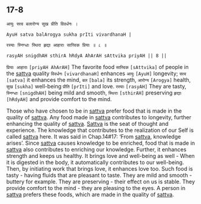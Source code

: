 ## 17-8


```shloka-sa
आयुः सत्व बलारोग्य सुख प्रीति विवर्धनः ।
```
```shloka-sa-hk
AyuH satva balArogya sukha prIti vivardhanaH |
```
```shloka-sa
रस्याः स्निग्धाः स्थिरा हृद्या आहाराः सात्त्विक प्रियाः ॥ ८ ॥
```
```shloka-sa-hk
rasyAH snigdhAH sthirA hRdyA AhArAH sAttvika priyAH || 8 ||
```

`प्रियाः आहाराः` `[priyAH AhArAH]` The favorite food `सात्त्विक` `[sAttvika]` of people in the [sattva](sattva) quality `विवर्धनः` `[vivardhanaH]` enhances `आयुः` `[AyuH]` longevity; `सत्व` `[satva]` it enhances the mind, `बल` `[bala]` its strength, `आरोग्य` `[Arogya]` health, `सुख` `[sukha]` well-being `प्रीति` `[prIti]` and love. `रस्याः` `[rasyAH]` They are tasty, `स्निग्धाः` `[snigdhAH]` being mild and smooth, `स्थिराः` `[sthirAH]` preserving `हृद्याः` `[hRdyAH]` and provide comfort to the mind.



Those who have chosen to be in [sattva](sattva) prefer food that is made in the quality of [sattva](sattva). Any food made in [sattva](sattva) contributes to longevity, further enhancing the quality of [sattva](sattva). 
[Sattva](sattva) is the seat of thought and experience. The knowledge that contributes to the realization of our Self is called [sattva](sattva) here. It was said in Chap.14#17: ‘From [sattva](sattva), knowledge arises’. Since [sattva](sattva) causes knowledge to be enriched, food that is made in [sattva](sattva) also contributes to enriching our knowledge. 
Further, it enhances strength and keeps us healthy. It brings love and well-being as well - When it is digested in the body, it automatically contributes to our well-being. Then, by initiating work that brings love, it enhances love too. 
Such food is tasty - having fluids that are pleasant to taste. They are mild and smooth - buttery for example. They are preserving - their effect on us is stable. They provide comfort to the mind - they are pleasing to the eyes. A person in [sattva](sattva) prefers these foods, which are made in the quality of [sattva](sattva).

